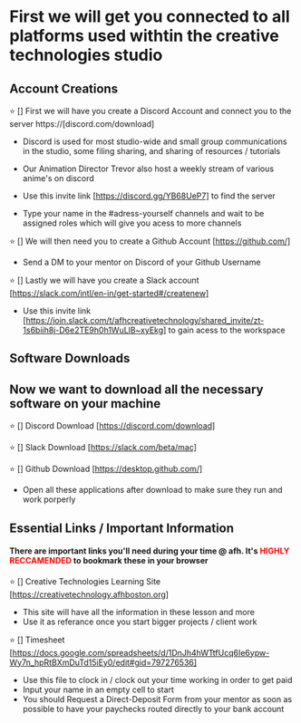 # First we will get you connected to all platforms used withtin the creative technologies studio


## **Account Creations**

⭐️ [] First we will have you create a Discord Account and connect you to the server https://[discord.com/download]

- Discord is used for most studio-wide and small group communications in the studio, some filing sharing, and sharing of resources / tutorials 
- Our Animation Director Trevor also host a weekly stream of various anime's on discord

- Use this invite link [https://discord.gg/YB68UeP7] to find the server
- Type your name in the #adress-yourself channels and wait to be assigned roles which will give you acess to more channels

⭐️ [] We will then need you to create a Github Account [https://github.com/]

-  Send a DM to your mentor on Discord of your Github Username

⭐️ [] Lastly we will have you create a Slack account [https://slack.com/intl/en-in/get-started#/createnew]

- Use this invite link [https://join.slack.com/t/afhcreativetechnology/shared_invite/zt-1s6biih8j-D6e2TE9h0h1WuLlB~xyEkg] to gain acess to the workspace


## **Software Downloads**

## Now we want to download all the necessary software on your machine

⭐️ [] Discord Download [https://discord.com/download]

⭐️ [] Slack Download [https://slack.com/beta/mac]

⭐️ [] Github Download [https://desktop.github.com/]

- Open all these applications after download to make sure they run and work porperly 

## **Essential Links / Important Information**

#### There are important links you'll need during your time @ afh. It's <span style="color:red" > **HIGHLY RECCAMENDED** </span> to bookmark these in your browser

⭐️ [] Creative Technologies Learning Site [https://creativetechnology.afhboston.org]

- This site will have all the information in these lesson and more
- Use it as referance once you start bigger projects / client work

⭐️ [] Timesheet [https://docs.google.com/spreadsheets/d/1DnJh4hWTtfUcq6Ie6ypw-Wy7n_hpRtBXmDuTd15iEy0/edit#gid=797276536]

- Use this file to clock in / clock out your time working in order to get paid
- Input your name in an empty cell to start
- You should Request a Direct-Deposit Form from your mentor as soon as possible to have your paychecks routed directly to your bank account